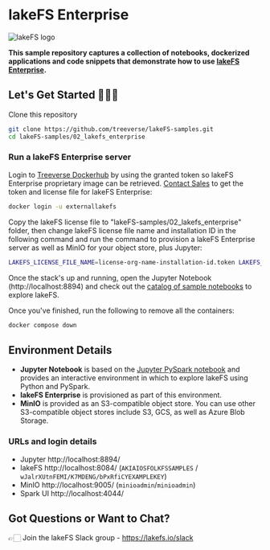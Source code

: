 # lakeFS Enterprise

![lakeFS logo](../images/logo.png)

**This sample repository captures a collection of notebooks, dockerized applications and code snippets that demonstrate how to use [lakeFS Enterprise](https://docs.lakefs.io/understand/enterprise/).**

## Let's Get Started 👩🏻‍💻

Clone this repository

```bash
git clone https://github.com/treeverse/lakeFS-samples.git
cd lakeFS-samples/02_lakefs_enterprise
```

### **Run a lakeFS Enterprise server**

Login to [Treeverse Dockerhub](https://hub.docker.com/u/treeverse) by using the granted token so lakeFS Enterprise proprietary image can be retrieved. [Contact Sales](https://lakefs.io/contact-sales/) to get the token and license file for lakeFS Enterprise:

```bash
docker login -u externallakefs
```

Copy the lakeFS license file to "lakeFS-samples/02_lakefs_enterprise" folder, then change lakeFS license file name and installation ID in the following command and run the command to provision a lakeFS Enterprise server as well as MinIO for your object store, plus Jupyter:

```bash
LAKEFS_LICENSE_FILE_NAME=license-org-name-installation-id.token LAKEFS_INSTALLATION_ID=installation-id docker compose up
```

Once the stack's up and running, open the Jupyter Notebook (http://localhost:8894) and check out the [catalog of sample notebooks](../00_notebooks/00_index.ipynb) to explore lakeFS. 

Once you've finished, run the following to remove all the containers: 

```bash
docker compose down
```

## Environment Details

* **Jupyter Notebook** is based on the [Jupyter PySpark notebook](https://hub.docker.com/r/jupyter/pyspark-notebook/) and provides an interactive environment in which to explore lakeFS using Python and PySpark. 
* **lakeFS Enterprise** is provisioned as part of this environment.
* **MinIO** is provided as an S3-compatible object store. You can use other S3-compatible object stores include S3, GCS, as well as Azure Blob Storage.

### URLs and login details

* Jupyter http://localhost:8894/
* lakeFS http://localhost:8084/ (`AKIAIOSFOLKFSSAMPLES` / `wJalrXUtnFEMI/K7MDENG/bPxRfiCYEXAMPLEKEY`)
* MinIO http://localhost:9005/ (`minioadmin`/`minioadmin`)
* Spark UI http://localhost:4044/

## Got Questions or Want to Chat?

👉🏻 Join the lakeFS Slack group - https://lakefs.io/slack

